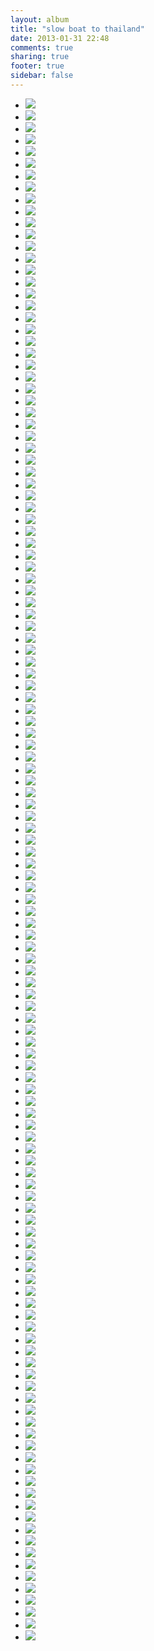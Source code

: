 ```yaml
---
layout: album
title: "slow boat to thailand"
date: 2013-01-31 22:48
comments: true
sharing: true
footer: true
sidebar: false
---
```

<div>
<ul class="album-thumbs">
<li>
<a class="fancybox" rel="group" href="//static.robinclowers.com:80/slow boat to thailand/P1120528.JPG"><img src="//static.robinclowers.com:80/slow boat to thailand/thumbs/P1120528.JPG"></img></a>
</li>
<li>
<a class="fancybox" rel="group" href="//static.robinclowers.com:80/slow boat to thailand/P1120529.JPG"><img src="//static.robinclowers.com:80/slow boat to thailand/thumbs/P1120529.JPG"></img></a>
</li>
<li>
<a class="fancybox" rel="group" href="//static.robinclowers.com:80/slow boat to thailand/P1120530.JPG"><img src="//static.robinclowers.com:80/slow boat to thailand/thumbs/P1120530.JPG"></img></a>
</li>
<li>
<a class="fancybox" rel="group" href="//static.robinclowers.com:80/slow boat to thailand/P1120531.JPG"><img src="//static.robinclowers.com:80/slow boat to thailand/thumbs/P1120531.JPG"></img></a>
</li>
<li>
<a class="fancybox" rel="group" href="//static.robinclowers.com:80/slow boat to thailand/P1120532.JPG"><img src="//static.robinclowers.com:80/slow boat to thailand/thumbs/P1120532.JPG"></img></a>
</li>
<li>
<a class="fancybox" rel="group" href="//static.robinclowers.com:80/slow boat to thailand/P1120533.JPG"><img src="//static.robinclowers.com:80/slow boat to thailand/thumbs/P1120533.JPG"></img></a>
</li>
<li>
<a class="fancybox" rel="group" href="//static.robinclowers.com:80/slow boat to thailand/P1120534.JPG"><img src="//static.robinclowers.com:80/slow boat to thailand/thumbs/P1120534.JPG"></img></a>
</li>
<li>
<a class="fancybox" rel="group" href="//static.robinclowers.com:80/slow boat to thailand/P1120535.JPG"><img src="//static.robinclowers.com:80/slow boat to thailand/thumbs/P1120535.JPG"></img></a>
</li>
<li>
<a class="fancybox" rel="group" href="//static.robinclowers.com:80/slow boat to thailand/P1120536.JPG"><img src="//static.robinclowers.com:80/slow boat to thailand/thumbs/P1120536.JPG"></img></a>
</li>
<li>
<a class="fancybox" rel="group" href="//static.robinclowers.com:80/slow boat to thailand/P1120537.JPG"><img src="//static.robinclowers.com:80/slow boat to thailand/thumbs/P1120537.JPG"></img></a>
</li>
<li>
<a class="fancybox" rel="group" href="//static.robinclowers.com:80/slow boat to thailand/P1120538.JPG"><img src="//static.robinclowers.com:80/slow boat to thailand/thumbs/P1120538.JPG"></img></a>
</li>
<li>
<a class="fancybox" rel="group" href="//static.robinclowers.com:80/slow boat to thailand/P1120539.JPG"><img src="//static.robinclowers.com:80/slow boat to thailand/thumbs/P1120539.JPG"></img></a>
</li>
<li>
<a class="fancybox" rel="group" href="//static.robinclowers.com:80/slow boat to thailand/P1120540.JPG"><img src="//static.robinclowers.com:80/slow boat to thailand/thumbs/P1120540.JPG"></img></a>
</li>
<li>
<a class="fancybox" rel="group" href="//static.robinclowers.com:80/slow boat to thailand/P1120541.JPG"><img src="//static.robinclowers.com:80/slow boat to thailand/thumbs/P1120541.JPG"></img></a>
</li>
<li>
<a class="fancybox" rel="group" href="//static.robinclowers.com:80/slow boat to thailand/P1120542.JPG"><img src="//static.robinclowers.com:80/slow boat to thailand/thumbs/P1120542.JPG"></img></a>
</li>
<li>
<a class="fancybox" rel="group" href="//static.robinclowers.com:80/slow boat to thailand/P1120543.JPG"><img src="//static.robinclowers.com:80/slow boat to thailand/thumbs/P1120543.JPG"></img></a>
</li>
<li>
<a class="fancybox" rel="group" href="//static.robinclowers.com:80/slow boat to thailand/P1120544.JPG"><img src="//static.robinclowers.com:80/slow boat to thailand/thumbs/P1120544.JPG"></img></a>
</li>
<li>
<a class="fancybox" rel="group" href="//static.robinclowers.com:80/slow boat to thailand/P1120545.JPG"><img src="//static.robinclowers.com:80/slow boat to thailand/thumbs/P1120545.JPG"></img></a>
</li>
<li>
<a class="fancybox" rel="group" href="//static.robinclowers.com:80/slow boat to thailand/P1120546.JPG"><img src="//static.robinclowers.com:80/slow boat to thailand/thumbs/P1120546.JPG"></img></a>
</li>
<li>
<a class="fancybox" rel="group" href="//static.robinclowers.com:80/slow boat to thailand/P1120547.JPG"><img src="//static.robinclowers.com:80/slow boat to thailand/thumbs/P1120547.JPG"></img></a>
</li>
<li>
<a class="fancybox" rel="group" href="//static.robinclowers.com:80/slow boat to thailand/P1120548.JPG"><img src="//static.robinclowers.com:80/slow boat to thailand/thumbs/P1120548.JPG"></img></a>
</li>
<li>
<a class="fancybox" rel="group" href="//static.robinclowers.com:80/slow boat to thailand/P1120549.JPG"><img src="//static.robinclowers.com:80/slow boat to thailand/thumbs/P1120549.JPG"></img></a>
</li>
<li>
<a class="fancybox" rel="group" href="//static.robinclowers.com:80/slow boat to thailand/P1120550.JPG"><img src="//static.robinclowers.com:80/slow boat to thailand/thumbs/P1120550.JPG"></img></a>
</li>
<li>
<a class="fancybox" rel="group" href="//static.robinclowers.com:80/slow boat to thailand/P1120551.JPG"><img src="//static.robinclowers.com:80/slow boat to thailand/thumbs/P1120551.JPG"></img></a>
</li>
<li>
<a class="fancybox" rel="group" href="//static.robinclowers.com:80/slow boat to thailand/P1120552.JPG"><img src="//static.robinclowers.com:80/slow boat to thailand/thumbs/P1120552.JPG"></img></a>
</li>
<li>
<a class="fancybox" rel="group" href="//static.robinclowers.com:80/slow boat to thailand/P1120553.JPG"><img src="//static.robinclowers.com:80/slow boat to thailand/thumbs/P1120553.JPG"></img></a>
</li>
<li>
<a class="fancybox" rel="group" href="//static.robinclowers.com:80/slow boat to thailand/P1120554.JPG"><img src="//static.robinclowers.com:80/slow boat to thailand/thumbs/P1120554.JPG"></img></a>
</li>
<li>
<a class="fancybox" rel="group" href="//static.robinclowers.com:80/slow boat to thailand/P1120555.JPG"><img src="//static.robinclowers.com:80/slow boat to thailand/thumbs/P1120555.JPG"></img></a>
</li>
<li>
<a class="fancybox" rel="group" href="//static.robinclowers.com:80/slow boat to thailand/P1120556.JPG"><img src="//static.robinclowers.com:80/slow boat to thailand/thumbs/P1120556.JPG"></img></a>
</li>
<li>
<a class="fancybox" rel="group" href="//static.robinclowers.com:80/slow boat to thailand/P1120557.JPG"><img src="//static.robinclowers.com:80/slow boat to thailand/thumbs/P1120557.JPG"></img></a>
</li>
<li>
<a class="fancybox" rel="group" href="//static.robinclowers.com:80/slow boat to thailand/P1120558.JPG"><img src="//static.robinclowers.com:80/slow boat to thailand/thumbs/P1120558.JPG"></img></a>
</li>
<li>
<a class="fancybox" rel="group" href="//static.robinclowers.com:80/slow boat to thailand/P1120559.JPG"><img src="//static.robinclowers.com:80/slow boat to thailand/thumbs/P1120559.JPG"></img></a>
</li>
<li>
<a class="fancybox" rel="group" href="//static.robinclowers.com:80/slow boat to thailand/P1120560.JPG"><img src="//static.robinclowers.com:80/slow boat to thailand/thumbs/P1120560.JPG"></img></a>
</li>
<li>
<a class="fancybox" rel="group" href="//static.robinclowers.com:80/slow boat to thailand/P1120561.JPG"><img src="//static.robinclowers.com:80/slow boat to thailand/thumbs/P1120561.JPG"></img></a>
</li>
<li>
<a class="fancybox" rel="group" href="//static.robinclowers.com:80/slow boat to thailand/P1120562.JPG"><img src="//static.robinclowers.com:80/slow boat to thailand/thumbs/P1120562.JPG"></img></a>
</li>
<li>
<a class="fancybox" rel="group" href="//static.robinclowers.com:80/slow boat to thailand/P1120563.JPG"><img src="//static.robinclowers.com:80/slow boat to thailand/thumbs/P1120563.JPG"></img></a>
</li>
<li>
<a class="fancybox" rel="group" href="//static.robinclowers.com:80/slow boat to thailand/P1120564.JPG"><img src="//static.robinclowers.com:80/slow boat to thailand/thumbs/P1120564.JPG"></img></a>
</li>
<li>
<a class="fancybox" rel="group" href="//static.robinclowers.com:80/slow boat to thailand/P1120565.JPG"><img src="//static.robinclowers.com:80/slow boat to thailand/thumbs/P1120565.JPG"></img></a>
</li>
<li>
<a class="fancybox" rel="group" href="//static.robinclowers.com:80/slow boat to thailand/P1120566.JPG"><img src="//static.robinclowers.com:80/slow boat to thailand/thumbs/P1120566.JPG"></img></a>
</li>
<li>
<a class="fancybox" rel="group" href="//static.robinclowers.com:80/slow boat to thailand/P1120567.JPG"><img src="//static.robinclowers.com:80/slow boat to thailand/thumbs/P1120567.JPG"></img></a>
</li>
<li>
<a class="fancybox" rel="group" href="//static.robinclowers.com:80/slow boat to thailand/P1120568.JPG"><img src="//static.robinclowers.com:80/slow boat to thailand/thumbs/P1120568.JPG"></img></a>
</li>
<li>
<a class="fancybox" rel="group" href="//static.robinclowers.com:80/slow boat to thailand/P1120569.JPG"><img src="//static.robinclowers.com:80/slow boat to thailand/thumbs/P1120569.JPG"></img></a>
</li>
<li>
<a class="fancybox" rel="group" href="//static.robinclowers.com:80/slow boat to thailand/P1120570.JPG"><img src="//static.robinclowers.com:80/slow boat to thailand/thumbs/P1120570.JPG"></img></a>
</li>
<li>
<a class="fancybox" rel="group" href="//static.robinclowers.com:80/slow boat to thailand/P1120571.JPG"><img src="//static.robinclowers.com:80/slow boat to thailand/thumbs/P1120571.JPG"></img></a>
</li>
<li>
<a class="fancybox" rel="group" href="//static.robinclowers.com:80/slow boat to thailand/P1120572.JPG"><img src="//static.robinclowers.com:80/slow boat to thailand/thumbs/P1120572.JPG"></img></a>
</li>
<li>
<a class="fancybox" rel="group" href="//static.robinclowers.com:80/slow boat to thailand/P1120573.JPG"><img src="//static.robinclowers.com:80/slow boat to thailand/thumbs/P1120573.JPG"></img></a>
</li>
<li>
<a class="fancybox" rel="group" href="//static.robinclowers.com:80/slow boat to thailand/P1120574.JPG"><img src="//static.robinclowers.com:80/slow boat to thailand/thumbs/P1120574.JPG"></img></a>
</li>
<li>
<a class="fancybox" rel="group" href="//static.robinclowers.com:80/slow boat to thailand/P1120575.JPG"><img src="//static.robinclowers.com:80/slow boat to thailand/thumbs/P1120575.JPG"></img></a>
</li>
<li>
<a class="fancybox" rel="group" href="//static.robinclowers.com:80/slow boat to thailand/P1120576.JPG"><img src="//static.robinclowers.com:80/slow boat to thailand/thumbs/P1120576.JPG"></img></a>
</li>
<li>
<a class="fancybox" rel="group" href="//static.robinclowers.com:80/slow boat to thailand/P1120577.JPG"><img src="//static.robinclowers.com:80/slow boat to thailand/thumbs/P1120577.JPG"></img></a>
</li>
<li>
<a class="fancybox" rel="group" href="//static.robinclowers.com:80/slow boat to thailand/P1120578.JPG"><img src="//static.robinclowers.com:80/slow boat to thailand/thumbs/P1120578.JPG"></img></a>
</li>
<li>
<a class="fancybox" rel="group" href="//static.robinclowers.com:80/slow boat to thailand/P1120579.JPG"><img src="//static.robinclowers.com:80/slow boat to thailand/thumbs/P1120579.JPG"></img></a>
</li>
<li>
<a class="fancybox" rel="group" href="//static.robinclowers.com:80/slow boat to thailand/P1120580.JPG"><img src="//static.robinclowers.com:80/slow boat to thailand/thumbs/P1120580.JPG"></img></a>
</li>
<li>
<a class="fancybox" rel="group" href="//static.robinclowers.com:80/slow boat to thailand/P1120581.JPG"><img src="//static.robinclowers.com:80/slow boat to thailand/thumbs/P1120581.JPG"></img></a>
</li>
<li>
<a class="fancybox" rel="group" href="//static.robinclowers.com:80/slow boat to thailand/P1120582.JPG"><img src="//static.robinclowers.com:80/slow boat to thailand/thumbs/P1120582.JPG"></img></a>
</li>
<li>
<a class="fancybox" rel="group" href="//static.robinclowers.com:80/slow boat to thailand/P1120583.JPG"><img src="//static.robinclowers.com:80/slow boat to thailand/thumbs/P1120583.JPG"></img></a>
</li>
<li>
<a class="fancybox" rel="group" href="//static.robinclowers.com:80/slow boat to thailand/P1120584.JPG"><img src="//static.robinclowers.com:80/slow boat to thailand/thumbs/P1120584.JPG"></img></a>
</li>
<li>
<a class="fancybox" rel="group" href="//static.robinclowers.com:80/slow boat to thailand/P1120585.JPG"><img src="//static.robinclowers.com:80/slow boat to thailand/thumbs/P1120585.JPG"></img></a>
</li>
<li>
<a class="fancybox" rel="group" href="//static.robinclowers.com:80/slow boat to thailand/P1120586.JPG"><img src="//static.robinclowers.com:80/slow boat to thailand/thumbs/P1120586.JPG"></img></a>
</li>
<li>
<a class="fancybox" rel="group" href="//static.robinclowers.com:80/slow boat to thailand/P1120588.JPG"><img src="//static.robinclowers.com:80/slow boat to thailand/thumbs/P1120588.JPG"></img></a>
</li>
<li>
<a class="fancybox" rel="group" href="//static.robinclowers.com:80/slow boat to thailand/P1120589.JPG"><img src="//static.robinclowers.com:80/slow boat to thailand/thumbs/P1120589.JPG"></img></a>
</li>
<li>
<a class="fancybox" rel="group" href="//static.robinclowers.com:80/slow boat to thailand/P1120590.JPG"><img src="//static.robinclowers.com:80/slow boat to thailand/thumbs/P1120590.JPG"></img></a>
</li>
<li>
<a class="fancybox" rel="group" href="//static.robinclowers.com:80/slow boat to thailand/P1120591.JPG"><img src="//static.robinclowers.com:80/slow boat to thailand/thumbs/P1120591.JPG"></img></a>
</li>
<li>
<a class="fancybox" rel="group" href="//static.robinclowers.com:80/slow boat to thailand/P1120592.JPG"><img src="//static.robinclowers.com:80/slow boat to thailand/thumbs/P1120592.JPG"></img></a>
</li>
<li>
<a class="fancybox" rel="group" href="//static.robinclowers.com:80/slow boat to thailand/P1120593.JPG"><img src="//static.robinclowers.com:80/slow boat to thailand/thumbs/P1120593.JPG"></img></a>
</li>
<li>
<a class="fancybox" rel="group" href="//static.robinclowers.com:80/slow boat to thailand/P1120594.JPG"><img src="//static.robinclowers.com:80/slow boat to thailand/thumbs/P1120594.JPG"></img></a>
</li>
<li>
<a class="fancybox" rel="group" href="//static.robinclowers.com:80/slow boat to thailand/P1120595.JPG"><img src="//static.robinclowers.com:80/slow boat to thailand/thumbs/P1120595.JPG"></img></a>
</li>
<li>
<a class="fancybox" rel="group" href="//static.robinclowers.com:80/slow boat to thailand/P1120596.JPG"><img src="//static.robinclowers.com:80/slow boat to thailand/thumbs/P1120596.JPG"></img></a>
</li>
<li>
<a class="fancybox" rel="group" href="//static.robinclowers.com:80/slow boat to thailand/P1120597.JPG"><img src="//static.robinclowers.com:80/slow boat to thailand/thumbs/P1120597.JPG"></img></a>
</li>
<li>
<a class="fancybox" rel="group" href="//static.robinclowers.com:80/slow boat to thailand/P1120598.JPG"><img src="//static.robinclowers.com:80/slow boat to thailand/thumbs/P1120598.JPG"></img></a>
</li>
<li>
<a class="fancybox" rel="group" href="//static.robinclowers.com:80/slow boat to thailand/P1120599.JPG"><img src="//static.robinclowers.com:80/slow boat to thailand/thumbs/P1120599.JPG"></img></a>
</li>
<li>
<a class="fancybox" rel="group" href="//static.robinclowers.com:80/slow boat to thailand/P1120601.JPG"><img src="//static.robinclowers.com:80/slow boat to thailand/thumbs/P1120601.JPG"></img></a>
</li>
<li>
<a class="fancybox" rel="group" href="//static.robinclowers.com:80/slow boat to thailand/P1120602.JPG"><img src="//static.robinclowers.com:80/slow boat to thailand/thumbs/P1120602.JPG"></img></a>
</li>
<li>
<a class="fancybox" rel="group" href="//static.robinclowers.com:80/slow boat to thailand/P1120603.JPG"><img src="//static.robinclowers.com:80/slow boat to thailand/thumbs/P1120603.JPG"></img></a>
</li>
<li>
<a class="fancybox" rel="group" href="//static.robinclowers.com:80/slow boat to thailand/P1120604.JPG"><img src="//static.robinclowers.com:80/slow boat to thailand/thumbs/P1120604.JPG"></img></a>
</li>
<li>
<a class="fancybox" rel="group" href="//static.robinclowers.com:80/slow boat to thailand/P1120605.JPG"><img src="//static.robinclowers.com:80/slow boat to thailand/thumbs/P1120605.JPG"></img></a>
</li>
<li>
<a class="fancybox" rel="group" href="//static.robinclowers.com:80/slow boat to thailand/P1120606.JPG"><img src="//static.robinclowers.com:80/slow boat to thailand/thumbs/P1120606.JPG"></img></a>
</li>
<li>
<a class="fancybox" rel="group" href="//static.robinclowers.com:80/slow boat to thailand/P1120607.JPG"><img src="//static.robinclowers.com:80/slow boat to thailand/thumbs/P1120607.JPG"></img></a>
</li>
<li>
<a class="fancybox" rel="group" href="//static.robinclowers.com:80/slow boat to thailand/P1120608.JPG"><img src="//static.robinclowers.com:80/slow boat to thailand/thumbs/P1120608.JPG"></img></a>
</li>
<li>
<a class="fancybox" rel="group" href="//static.robinclowers.com:80/slow boat to thailand/P1120609.JPG"><img src="//static.robinclowers.com:80/slow boat to thailand/thumbs/P1120609.JPG"></img></a>
</li>
<li>
<a class="fancybox" rel="group" href="//static.robinclowers.com:80/slow boat to thailand/P1120610.JPG"><img src="//static.robinclowers.com:80/slow boat to thailand/thumbs/P1120610.JPG"></img></a>
</li>
<li>
<a class="fancybox" rel="group" href="//static.robinclowers.com:80/slow boat to thailand/P1120611.JPG"><img src="//static.robinclowers.com:80/slow boat to thailand/thumbs/P1120611.JPG"></img></a>
</li>
<li>
<a class="fancybox" rel="group" href="//static.robinclowers.com:80/slow boat to thailand/P1120612.JPG"><img src="//static.robinclowers.com:80/slow boat to thailand/thumbs/P1120612.JPG"></img></a>
</li>
<li>
<a class="fancybox" rel="group" href="//static.robinclowers.com:80/slow boat to thailand/P1120613.JPG"><img src="//static.robinclowers.com:80/slow boat to thailand/thumbs/P1120613.JPG"></img></a>
</li>
<li>
<a class="fancybox" rel="group" href="//static.robinclowers.com:80/slow boat to thailand/P1120614.JPG"><img src="//static.robinclowers.com:80/slow boat to thailand/thumbs/P1120614.JPG"></img></a>
</li>
<li>
<a class="fancybox" rel="group" href="//static.robinclowers.com:80/slow boat to thailand/P1120615.JPG"><img src="//static.robinclowers.com:80/slow boat to thailand/thumbs/P1120615.JPG"></img></a>
</li>
<li>
<a class="fancybox" rel="group" href="//static.robinclowers.com:80/slow boat to thailand/P1120616.JPG"><img src="//static.robinclowers.com:80/slow boat to thailand/thumbs/P1120616.JPG"></img></a>
</li>
<li>
<a class="fancybox" rel="group" href="//static.robinclowers.com:80/slow boat to thailand/P1120617.JPG"><img src="//static.robinclowers.com:80/slow boat to thailand/thumbs/P1120617.JPG"></img></a>
</li>
<li>
<a class="fancybox" rel="group" href="//static.robinclowers.com:80/slow boat to thailand/P1120618.JPG"><img src="//static.robinclowers.com:80/slow boat to thailand/thumbs/P1120618.JPG"></img></a>
</li>
<li>
<a class="fancybox" rel="group" href="//static.robinclowers.com:80/slow boat to thailand/P1120619.JPG"><img src="//static.robinclowers.com:80/slow boat to thailand/thumbs/P1120619.JPG"></img></a>
</li>
<li>
<a class="fancybox" rel="group" href="//static.robinclowers.com:80/slow boat to thailand/P1120620.JPG"><img src="//static.robinclowers.com:80/slow boat to thailand/thumbs/P1120620.JPG"></img></a>
</li>
<li>
<a class="fancybox" rel="group" href="//static.robinclowers.com:80/slow boat to thailand/P1120621.JPG"><img src="//static.robinclowers.com:80/slow boat to thailand/thumbs/P1120621.JPG"></img></a>
</li>
<li>
<a class="fancybox" rel="group" href="//static.robinclowers.com:80/slow boat to thailand/P1120622.JPG"><img src="//static.robinclowers.com:80/slow boat to thailand/thumbs/P1120622.JPG"></img></a>
</li>
<li>
<a class="fancybox" rel="group" href="//static.robinclowers.com:80/slow boat to thailand/P1120623.JPG"><img src="//static.robinclowers.com:80/slow boat to thailand/thumbs/P1120623.JPG"></img></a>
</li>
<li>
<a class="fancybox" rel="group" href="//static.robinclowers.com:80/slow boat to thailand/P1120624.JPG"><img src="//static.robinclowers.com:80/slow boat to thailand/thumbs/P1120624.JPG"></img></a>
</li>
<li>
<a class="fancybox" rel="group" href="//static.robinclowers.com:80/slow boat to thailand/P1120625.JPG"><img src="//static.robinclowers.com:80/slow boat to thailand/thumbs/P1120625.JPG"></img></a>
</li>
<li>
<a class="fancybox" rel="group" href="//static.robinclowers.com:80/slow boat to thailand/P1120626.JPG"><img src="//static.robinclowers.com:80/slow boat to thailand/thumbs/P1120626.JPG"></img></a>
</li>
<li>
<a class="fancybox" rel="group" href="//static.robinclowers.com:80/slow boat to thailand/P1120627.JPG"><img src="//static.robinclowers.com:80/slow boat to thailand/thumbs/P1120627.JPG"></img></a>
</li>
<li>
<a class="fancybox" rel="group" href="//static.robinclowers.com:80/slow boat to thailand/P1120628.JPG"><img src="//static.robinclowers.com:80/slow boat to thailand/thumbs/P1120628.JPG"></img></a>
</li>
<li>
<a class="fancybox" rel="group" href="//static.robinclowers.com:80/slow boat to thailand/P1120629.JPG"><img src="//static.robinclowers.com:80/slow boat to thailand/thumbs/P1120629.JPG"></img></a>
</li>
<li>
<a class="fancybox" rel="group" href="//static.robinclowers.com:80/slow boat to thailand/P1120630.JPG"><img src="//static.robinclowers.com:80/slow boat to thailand/thumbs/P1120630.JPG"></img></a>
</li>
<li>
<a class="fancybox" rel="group" href="//static.robinclowers.com:80/slow boat to thailand/P1120631.JPG"><img src="//static.robinclowers.com:80/slow boat to thailand/thumbs/P1120631.JPG"></img></a>
</li>
<li>
<a class="fancybox" rel="group" href="//static.robinclowers.com:80/slow boat to thailand/P1120632.JPG"><img src="//static.robinclowers.com:80/slow boat to thailand/thumbs/P1120632.JPG"></img></a>
</li>
<li>
<a class="fancybox" rel="group" href="//static.robinclowers.com:80/slow boat to thailand/P1120633.JPG"><img src="//static.robinclowers.com:80/slow boat to thailand/thumbs/P1120633.JPG"></img></a>
</li>
<li>
<a class="fancybox" rel="group" href="//static.robinclowers.com:80/slow boat to thailand/P1120634.JPG"><img src="//static.robinclowers.com:80/slow boat to thailand/thumbs/P1120634.JPG"></img></a>
</li>
<li>
<a class="fancybox" rel="group" href="//static.robinclowers.com:80/slow boat to thailand/P1120635.JPG"><img src="//static.robinclowers.com:80/slow boat to thailand/thumbs/P1120635.JPG"></img></a>
</li>
<li>
<a class="fancybox" rel="group" href="//static.robinclowers.com:80/slow boat to thailand/P1120636.JPG"><img src="//static.robinclowers.com:80/slow boat to thailand/thumbs/P1120636.JPG"></img></a>
</li>
<li>
<a class="fancybox" rel="group" href="//static.robinclowers.com:80/slow boat to thailand/P1120637.JPG"><img src="//static.robinclowers.com:80/slow boat to thailand/thumbs/P1120637.JPG"></img></a>
</li>
<li>
<a class="fancybox" rel="group" href="//static.robinclowers.com:80/slow boat to thailand/P1120638.JPG"><img src="//static.robinclowers.com:80/slow boat to thailand/thumbs/P1120638.JPG"></img></a>
</li>
<li>
<a class="fancybox" rel="group" href="//static.robinclowers.com:80/slow boat to thailand/P1120639.JPG"><img src="//static.robinclowers.com:80/slow boat to thailand/thumbs/P1120639.JPG"></img></a>
</li>
<li>
<a class="fancybox" rel="group" href="//static.robinclowers.com:80/slow boat to thailand/P1120640.JPG"><img src="//static.robinclowers.com:80/slow boat to thailand/thumbs/P1120640.JPG"></img></a>
</li>
<li>
<a class="fancybox" rel="group" href="//static.robinclowers.com:80/slow boat to thailand/P1120641.JPG"><img src="//static.robinclowers.com:80/slow boat to thailand/thumbs/P1120641.JPG"></img></a>
</li>
<li>
<a class="fancybox" rel="group" href="//static.robinclowers.com:80/slow boat to thailand/P1120642.JPG"><img src="//static.robinclowers.com:80/slow boat to thailand/thumbs/P1120642.JPG"></img></a>
</li>
<li>
<a class="fancybox" rel="group" href="//static.robinclowers.com:80/slow boat to thailand/P1120643.JPG"><img src="//static.robinclowers.com:80/slow boat to thailand/thumbs/P1120643.JPG"></img></a>
</li>
<li>
<a class="fancybox" rel="group" href="//static.robinclowers.com:80/slow boat to thailand/P1120644.JPG"><img src="//static.robinclowers.com:80/slow boat to thailand/thumbs/P1120644.JPG"></img></a>
</li>
<li>
<a class="fancybox" rel="group" href="//static.robinclowers.com:80/slow boat to thailand/P1120645.JPG"><img src="//static.robinclowers.com:80/slow boat to thailand/thumbs/P1120645.JPG"></img></a>
</li>
<li>
<a class="fancybox" rel="group" href="//static.robinclowers.com:80/slow boat to thailand/P1120646.JPG"><img src="//static.robinclowers.com:80/slow boat to thailand/thumbs/P1120646.JPG"></img></a>
</li>
<li>
<a class="fancybox" rel="group" href="//static.robinclowers.com:80/slow boat to thailand/P1120647.JPG"><img src="//static.robinclowers.com:80/slow boat to thailand/thumbs/P1120647.JPG"></img></a>
</li>
<li>
<a class="fancybox" rel="group" href="//static.robinclowers.com:80/slow boat to thailand/P1120648.JPG"><img src="//static.robinclowers.com:80/slow boat to thailand/thumbs/P1120648.JPG"></img></a>
</li>
<li>
<a class="fancybox" rel="group" href="//static.robinclowers.com:80/slow boat to thailand/P1120649.JPG"><img src="//static.robinclowers.com:80/slow boat to thailand/thumbs/P1120649.JPG"></img></a>
</li>
<li>
<a class="fancybox" rel="group" href="//static.robinclowers.com:80/slow boat to thailand/P1120650.JPG"><img src="//static.robinclowers.com:80/slow boat to thailand/thumbs/P1120650.JPG"></img></a>
</li>
<li>
<a class="fancybox" rel="group" href="//static.robinclowers.com:80/slow boat to thailand/P1120651.JPG"><img src="//static.robinclowers.com:80/slow boat to thailand/thumbs/P1120651.JPG"></img></a>
</li>
<li>
<a class="fancybox" rel="group" href="//static.robinclowers.com:80/slow boat to thailand/P1120652.JPG"><img src="//static.robinclowers.com:80/slow boat to thailand/thumbs/P1120652.JPG"></img></a>
</li>
<li>
<a class="fancybox" rel="group" href="//static.robinclowers.com:80/slow boat to thailand/P1120653.JPG"><img src="//static.robinclowers.com:80/slow boat to thailand/thumbs/P1120653.JPG"></img></a>
</li>
<li>
<a class="fancybox" rel="group" href="//static.robinclowers.com:80/slow boat to thailand/P1120654.JPG"><img src="//static.robinclowers.com:80/slow boat to thailand/thumbs/P1120654.JPG"></img></a>
</li>
<li>
<a class="fancybox" rel="group" href="//static.robinclowers.com:80/slow boat to thailand/P1120656.JPG"><img src="//static.robinclowers.com:80/slow boat to thailand/thumbs/P1120656.JPG"></img></a>
</li>
<li>
<a class="fancybox" rel="group" href="//static.robinclowers.com:80/slow boat to thailand/P1120657.JPG"><img src="//static.robinclowers.com:80/slow boat to thailand/thumbs/P1120657.JPG"></img></a>
</li>
<li>
<a class="fancybox" rel="group" href="//static.robinclowers.com:80/slow boat to thailand/P1120658.JPG"><img src="//static.robinclowers.com:80/slow boat to thailand/thumbs/P1120658.JPG"></img></a>
</li>
<li>
<a class="fancybox" rel="group" href="//static.robinclowers.com:80/slow boat to thailand/P1120659.JPG"><img src="//static.robinclowers.com:80/slow boat to thailand/thumbs/P1120659.JPG"></img></a>
</li>
<li>
<a class="fancybox" rel="group" href="//static.robinclowers.com:80/slow boat to thailand/P1120660.JPG"><img src="//static.robinclowers.com:80/slow boat to thailand/thumbs/P1120660.JPG"></img></a>
</li>
</ul>
</div>

